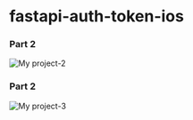 # fastapi-auth-token-ios

### Part 2

![My project-2](https://github.com/user-attachments/assets/db29b7cd-e664-46b5-b52c-3601c91f2172)


### Part 2

![My project-3](https://github.com/user-attachments/assets/230c1f94-26d4-47c4-85fe-0c773746c983)
